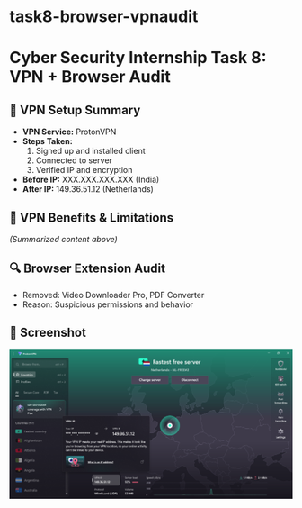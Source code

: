 # task8-browser-vpnaudit
# Cyber Security Internship Task 8: VPN + Browser Audit

## 🔐 VPN Setup Summary

- **VPN Service:** ProtonVPN
- **Steps Taken:**
  1. Signed up and installed client
  2. Connected to server
  3. Verified IP and encryption
- **Before IP:** XXX.XXX.XXX.XXX (India)
- **After IP:** 149.36.51.12 (Netherlands)

## 🧠 VPN Benefits & Limitations

*(Summarized content above)*

## 🔍 Browser Extension Audit

- Removed: Video Downloader Pro, PDF Converter
- Reason: Suspicious permissions and behavior

## 📸 Screenshot

![VPN Connected](vpn_connected.png)
